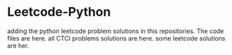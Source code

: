 # Leetcode-Python
adding the python leetcode problem solutions in this repositories. 
The code files are here.
all CTCI problems solutions are here.
some leetcode solutions are her.
































































































































































































































































































































































































































































































































































